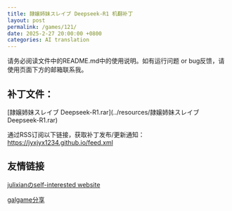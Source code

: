 ```yaml
---
title: 隷嬢姉妹スレイブ Deepseek-R1 机翻补丁
layout: post
permalink: /games/121/
date: 2025-2-27 20:00:00 +0800
categories: AI translation
---
```



请务必阅读文件中的README.md中的使用说明。如有运行问题 or bug反馈，请使用页面下方的邮箱联系我。



## 补丁文件：

[隷嬢姉妹スレイブ Deepseek-R1.rar](../resources/隷嬢姉妹スレイブ Deepseek-R1.rar)

 

通过RSS订阅以下链接，获取补丁发布/更新通知：https://jyxjyx1234.github.io/feed.xml

## 友情链接

[julixianのself-interested website](https://julixian-siw.worldsystem.top/) 

[galgame分享](https://t.me/galgpt)